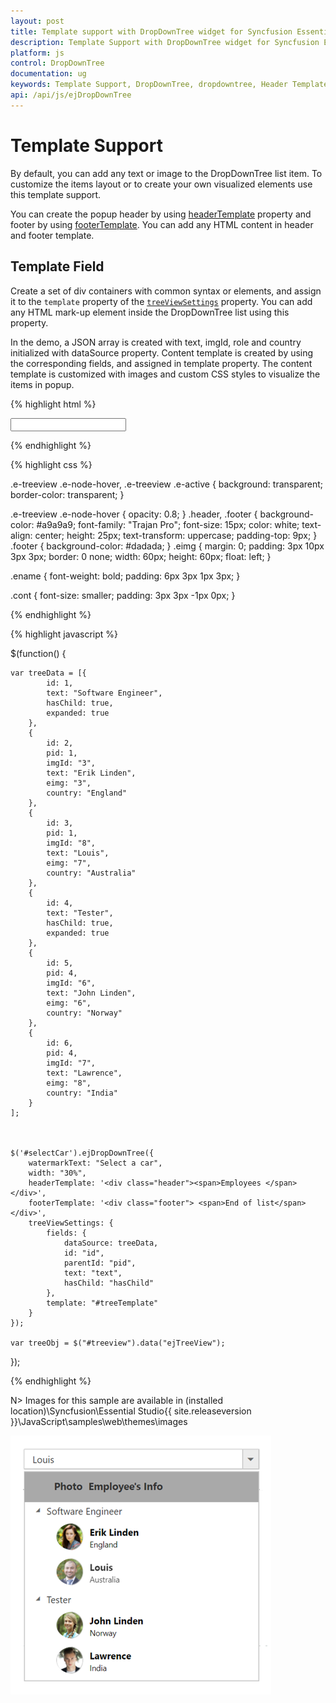 ```yaml
---
layout: post
title: Template support with DropDownTree widget for Syncfusion Essential JS
description: Template Support with DropDownTree widget for Syncfusion Essential JS
platform: js
control: DropDownTree
documentation: ug
keywords: Template Support, DropDownTree, dropdowntree, Header Template
api: /api/js/ejDropDownTree
---
```


# Template Support

By default, you can add any text or image to the DropDownTree list item. To customize the items layout or to create your own visualized elements use this template support.

You can create the popup header by using [headerTemplate](https://help.syncfusion.com/api/js/ejdropdowntree#members:headertemplate) property and footer by using [footerTemplate](https://help.syncfusion.com/api/js/ejdropdowntree#members:footertemplate). You can add any HTML content in header and footer template.


## Template Field

Create a set of div containers with common syntax or elements, and assign it to the `template` property of the [`treeViewSettings`](https://help.syncfusion.com/api/js/ejdropdowntree#members:treeviewsettings) property. You can add any HTML mark-up element inside the DropDownTree list using this property.

In the demo, a JSON array is created with text, imgId, role and country initialized with dataSource property. Content template is created by using the corresponding fields, and assigned in template property. The content template is customized with images and custom CSS styles to visualize the items in popup.

{% highlight html %}

<input type="text" id="empList" />

{% endhighlight %}

{% highlight css %}
	
.e-treeview .e-node-hover, .e-treeview .e-active {
    background: transparent;
    border-color: transparent;
}

.e-treeview .e-node-hover {
    opacity: 0.8;
}
.header, .footer {
    background-color: #a9a9a9;
    font-family: "Trajan Pro";
    font-size: 15px;
    color: white;
    text-align: center;
    height: 25px;
    text-transform: uppercase;
    padding-top: 9px;
    }
.footer {
                background-color: #dadada;
}
.eimg {
                margin: 0;
                padding: 3px 10px 3px 3px;
                border: 0 none;
                width: 60px;
                height: 60px;
                float: left;
}

.ename {
    font-weight: bold;
    padding: 6px 3px 1px 3px;
}

.cont {
    font-size: smaller;
    padding: 3px 3px -1px 0px;
}


{% endhighlight %}

{% highlight javascript %}
<script id="treeTemplate" type="text/x-jsrender">
    {{if hasChild}}
    <div class={{>cls}}>{{>text}}</div>
    {{else}}
    <div class="cont-list">
        <img class="eimg" src="../content/images/combobox/{{>eimg}}.png" alt="employee" />
        <div class="ename"> {{>text}} </div>
        <div class="cont"> {{>country}} </div>
    </div>
    {{/if}}
</script>
$(function() {

    var treeData = [{
            id: 1,
            text: "Software Engineer",
            hasChild: true,
            expanded: true
        },
        {
            id: 2,
            pid: 1,
            imgId: "3",
            text: "Erik Linden",
            eimg: "3",
            country: "England"
        },
        {
            id: 3,
            pid: 1,
            imgId: "8",
            text: "Louis",
            eimg: "7",
            country: "Australia"
        },
        {
            id: 4,
            text: "Tester",
            hasChild: true,
            expanded: true
        },
        {
            id: 5,
            pid: 4,
            imgId: "6",
            text: "John Linden",
            eimg: "6",
            country: "Norway"
        },
        {
            id: 6,
            pid: 4,
            imgId: "7",
            text: "Lawrence",
            eimg: "8",
            country: "India"
        }
    ];



    $('#selectCar').ejDropDownTree({
        watermarkText: "Select a car",
        width: "30%",
        headerTemplate: '<div class="header"><span>Employees </span></div>',
        footerTemplate: '<div class="footer"> <span>End of list</span></div>',
        treeViewSettings: {
            fields: {
                dataSource: treeData,
                id: "id",
                parentId: "pid",
                text: "text",
                hasChild: "hasChild"
            },
            template: "#treeTemplate"
        }
    });

    var treeObj = $("#treeview").data("ejTreeView");
});

{% endhighlight %}

N> Images for this sample are available in (installed location)\Syncfusion\Essential Studio\{{ site.releaseversion }}\JavaScript\samples\web\themes\images<br/>

![](TemplateSupport_images/template-support.png)

